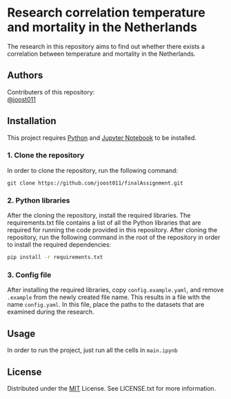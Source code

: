 # Research correlation temperature and mortality in the Netherlands

The research in this repository aims to find out whether there exists a correlation between temperature and mortality in the Netherlands.

## Authors
Contributers of this repository: \
[@joost011](https://github.com/joost011) 

## Installation

This project requires [Python](https://www.python.org/downloads/) and [Jupyter Notebook](https://jupyter.org/) to be installed.

### 1. Clone the repository
In order to clone the repository, run the following command:

```
git clone https://github.com/joost011/finalAssignment.git
```

### 2. Python libraries
After the cloning the repository, install the required libraries. The requirements.txt file contains a list of all the Python libraries that are required for running the code provided in this repository. After cloning the repository, run the following command in the root of the repository in order to install the required dependencies:

```bash
pip install -r requirements.txt
```

### 3. Config file
After installing the required libraries, copy ```config.example.yaml```, and remove ```.example``` from the newly created file name. This results in a file with the name ```config.yaml```. In this file, place the paths to the datasets that are examined during the research.

## Usage

In order to run the project, just run all the cells in ```main.ipynb ``` 

## License

Distributed under the [MIT](https://choosealicense.com/licenses/mit/) License. See LICENSE.txt for more information.
